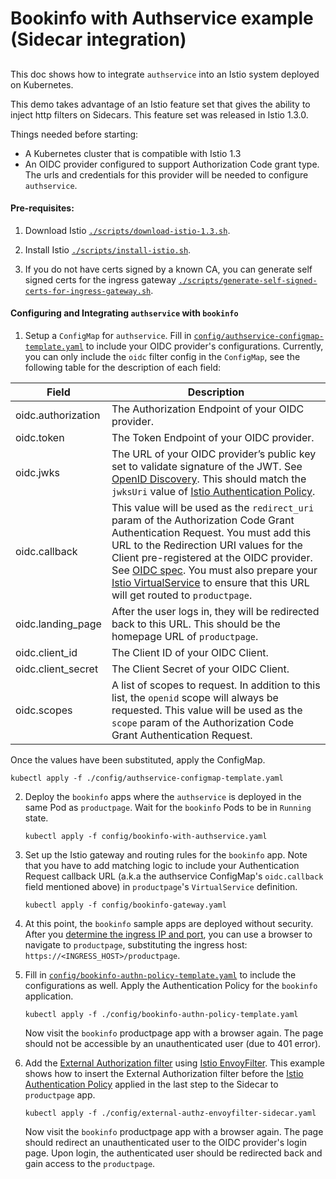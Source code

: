 # Bookinfo with Authservice example (Sidecar integration)

##


This doc shows how to integrate `authservice` into an Istio system deployed on Kubernetes.

This demo takes advantage of an Istio feature set that gives the ability to inject http filters on 
Sidecars. This feature set was released in Istio 1.3.0.

Things needed before starting:

- A Kubernetes cluster that is compatible with Istio 1.3
- An OIDC provider configured to support Authorization Code grant type. The urls and credentials for this 
provider will be needed to configure `authservice`.

 
#### Pre-requisites:
1. Download Istio [`./scripts/download-istio-1.3.sh`](./scripts/download-istio-1.3.sh).

1. Install Istio [`./scripts/install-istio.sh`](./scripts/install-istio.sh).

1. If you do not have certs signed by a known CA, you can generate self signed certs for the ingress 
gateway [`./scripts/generate-self-signed-certs-for-ingress-gateway.sh`](./scripts/generate-self-signed-certs-for-ingress-gateway.sh).


#### Configuring and Integrating `authservice` with `bookinfo`

1. Setup a `ConfigMap` for `authservice`. Fill in [`config/authservice-configmap-template.yaml`](config/authservice-configmap-template.yaml) 
to include your OIDC provider's configurations. Currently, you can only include the `oidc` filter config in the `ConfigMap`, 
see the following table for the description of each field:    
    
| Field              | Description                                                                                                                                                                                                                                                                                                                                                                                                                     |
|--------------------|---------------------------------------------------------------------------------------------------------------------------------------------------------------------------------------------------------------------------------------------------------------------------------------------------------------------------------------------------------------------------------------------------------------------------------|
| oidc.authorization | The Authorization Endpoint of your OIDC provider.                                                                                                                                                                                                                                                                                                                                                                               |
| oidc.token         | The Token Endpoint of your OIDC provider.                                                                                                                                                                                                                                                                                                                                                                                       |
| oidc.jwks          | The URL of your OIDC provider’s public key set to validate signature of the JWT. See [OpenID Discovery](https://openid.net/specs/openid-connect-discovery-1_0.html#ProviderMetadata). This should match the `jwksUri` value of [Istio Authentication Policy](https://istio.io/docs/tasks/security/authn-policy/).                                                                                                               |
| oidc.callback      | This value will be used as the `redirect_uri` param of the Authorization Code Grant Authentication Request. You must add this URL to the Redirection URI values for the Client pre-registered at the OIDC provider. See [OIDC spec](https://openid.net/specs/openid-connect-core-1_0.html#AuthRequest). You must also prepare your [Istio VirtualService](https://istio.io/docs/reference/config/networking/v1alpha3/virtual-service/) to ensure that this URL will get routed to `productpage`.  |
| oidc.landing_page  | After the user logs in, they will be redirected back to this URL. This should be the homepage URL of `productpage`.                                                                                                                                                                                                                                                                                                               |
| oidc.client_id     | The Client ID of your OIDC Client.                                                                                                                                                                                                                                                                                                                                                                                              |
| oidc.client_secret | The Client Secret of your OIDC Client.                                                                                                                                                                                                                                                                                                                                                                                          |
| oidc.scopes        | A list of scopes to request. In addition to this list, the `openid` scope will always be requested. This value will be used as the `scope` param of the Authorization Code Grant Authentication Request.                                                                                                                                                                                                                         |                                                                                                                                                                                                                                                                                                                                                                                                                                  
        
   Once the values have been substituted, apply the ConfigMap.
   
   `kubectl apply -f ./config/authservice-configmap-template.yaml`
    
2. Deploy the `bookinfo` apps where the `authservice` is deployed in the same Pod as `productpage`. 
Wait for the `bookinfo` Pods to be in `Running` state.

    `kubectl apply -f config/bookinfo-with-authservice.yaml`
    
3. Set up the Istio gateway and routing rules for the `bookinfo` app. Note that you have to add matching logic to include
your Authentication Request callback URL (a.k.a the authservice ConfigMap's `oidc.callback` field mentioned above) in 
`productpage`'s `VirtualService` definition.

    `kubectl apply -f config/bookinfo-gateway.yaml`  

4. At this point, the `bookinfo` sample apps are deployed without security. 
After you [determine the ingress IP and port](https://istio.io/docs/tasks/traffic-management/ingress/ingress-control/#determining-the-ingress-ip-and-ports),
you can use a browser to navigate to `productpage`, substituting the ingress host: `https://<INGRESS_HOST>/productpage`.

5. Fill in [`config/bookinfo-authn-policy-template.yaml`](config/bookinfo-authn-policy-template.yaml) to include the configurations as well. 
Apply the Authentication Policy for the `bookinfo` application.

    `kubectl apply -f ./config/bookinfo-authn-policy-template.yaml`
    
    Now visit the `bookinfo` productpage app with a browser again. The page should not be accessible by an 
    unauthenticated user (due to 401 error).
    
6. Add the [External Authorization filter](https://www.envoyproxy.io/docs/envoy/latest/configuration/http/http_filters/ext_authz_filter#config-http-filters-ext-authz)
using [Istio EnvoyFilter](https://istio.io/docs/reference/config/networking/v1alpha3/envoy-filter/). 
This example shows how to insert the External Authorization filter before the [Istio Authentication Policy](https://istio.io/docs/tasks/security/authn-policy/) 
applied in the last step to the Sidecar to `productpage` app.  

    `kubectl apply -f ./config/external-authz-envoyfilter-sidecar.yaml`    
    
    Now visit the `bookinfo` productpage app with a browser again. The page should redirect an unauthenticated 
    user to the OIDC provider's login page. Upon login, the authenticated user should be redirected back 
    and gain access to the `productpage`. 
    
    

